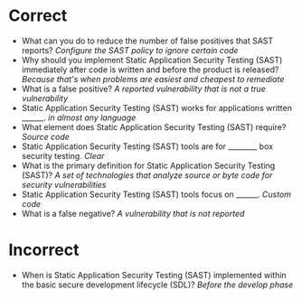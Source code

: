 # Correct
- What can you do to reduce the number of false positives that SAST reports?
 *Configure the SAST policy to ignore certain code*
- Why should you implement Static Application Security Testing (SAST) immediately after code is written and before the product is released?
 *Because that's when problems are easiest and cheapest to remediate*
- What is a false positive?
 *A reported vulnerability that is not a true vulnerability*
- Static Application Security Testing (SAST) works for applications written ______.
 *in almost any language*
- What element does Static Application Security Testing (SAST) require?
 *Source code*
- Static Application Security Testing (SAST) tools are for ________ box security testing.
 *Clear*
- What is the primary definition for Static Application Security Testing (SAST)?
 *A set of technologies that analyze source or byte code for security vulnerabilities*
- Static Application Security Testing (SAST) tools focus on ______.
 *Custom code*
- What is a false negative?
 *A vulnerability that is not reported*


# Incorrect
- When is Static Application Security Testing (SAST) implemented within the basic secure development lifecycle (SDL)?
*Before the develop phase*
  